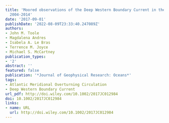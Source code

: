 ```yaml
---
title: 'Moored observations of the Deep Western Boundary Current in the NWAtlantic:
  2004-2014'
date: '2017-09-01'
publishDate: '2022-08-09T23:33:40.247089Z'
authors:
- John M. Toole
- Magdalena Andres
- Isabela A. Le Bras
- Terrence M. Joyce
- Michael S. McCartney
publication_types:
- '2'
abstract: ''
featured: false
publication: '*Journal of Geophysical Research: Oceans*'
tags:
- Atlantic Meridional Overturning Circulation
- Deep Western Boundary Current
url_pdf: http://doi.wiley.com/10.1002/2017JC012984
doi: 10.1002/2017JC012984
links:
- name: URL
  url: http://doi.wiley.com/10.1002/2017JC012984
---
```


